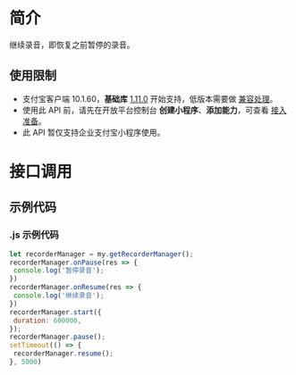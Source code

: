 
# 简介
继续录音，即恢复之前暂停的录音。

## 使用限制

- 支付宝客户端 10.1.60，**基础库** [1.11.0](https://opendocs.alipay.com/mini/framework/lib) 开始支持，低版本需要做 [兼容处理](https://docs.alipay.com/mini/framework/compatibility)。
- 使用此 API 前，请先在开放平台控制台 **创建小程序**、**添加能力**，可查看 [接入准备](https://opendocs.alipay.com/mini/02pj5u)。
- 此 API 暂仅支持企业支付宝小程序使用。

# 接口调用

## 示例代码

### .js 示例代码
```javascript
let recorderManager = my.getRecorderManager();
recorderManager.onPause(res => {
 console.log('暂停录音');
})
recorderManager.onResume(res => {
 console.log('继续录音');
})
recorderManager.start({
 duration: 600000,
});
recorderManager.pause();
setTimeout(() => {
 recorderManager.resume();
}, 5000)
```


